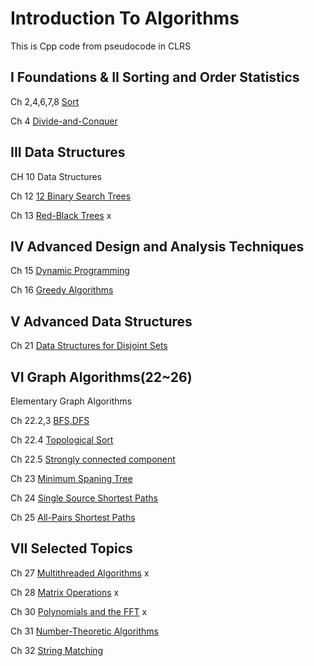 # Introduction To Algorithms

This is Cpp code from  pseudocode in CLRS

## I Foundations & II Sorting and Order Statistics

Ch 2,4,6,7,8 [Sort](https://github.com/EeeUnS/introduction_to_algorithms/tree/master/1~8sort)

Ch 4 [Divide-and-Conquer](https://github.com/EeeUnS/introduction_to_algorithms/tree/master/4%20Divide%20and%20conquer)



## III Data Structures 

CH 10 Data Structures


Ch 12 [12 Binary Search Trees](https://github.com/EeeUnS/introduction_to_algorithms/blob/master/12BinarysearchTree/Tree.md)


Ch 13 [Red-Black Trees](https://github.com/EeeUnS/introduction_to_algorithms/blob/master/13%20redblacktree/REDBLACKTREE.md)
x

## IV Advanced Design and Analysis Techniques

Ch 15 [Dynamic Programming](https://github.com/EeeUnS/introduction_to_algorithms/tree/master/15DP)

Ch 16 [Greedy Algorithms](https://github.com/EeeUnS/introduction_to_algorithms/tree/master/16Greedy)


## V Advanced Data Structures

Ch 21 [Data Structures for Disjoint Sets](https://github.com/EeeUnS/Introduction-To-Algorithms-Cpp-code/tree/master/21%20Data%20Structures%20for%20Disjoint%20Sets)

## VI Graph Algorithms(22~26)

Elementary Graph Algorithms

Ch 22.2,3 [BFS,DFS](https://github.com/EeeUnS/introduction_to_algorithms/blob/master/22~26Graph/22.1BFS_DFS.md)

Ch 22.4 [Topological Sort](https://github.com/EeeUnS/introduction_to_algorithms/blob/master/22~26Graph/22.4_DAG.md)

Ch 22.5 [Strongly connected component](https://github.com/EeeUnS/introduction_to_algorithms/blob/master/22~26Graph/22.5_SCC.md)

Ch 23 [Minimum Spaning Tree](https://github.com/EeeUnS/introduction_to_algorithms/blob/master/22~26Graph/23.MST.md)

Ch 24 [Single Source Shortest Paths](https://github.com/EeeUnS/introduction_to_algorithms/blob/master/22~26Graph/24.SSSP.md)

Ch 25 [All-Pairs Shortest Paths](https://github.com/EeeUnS/introduction_to_algorithms/blob/master/22~26Graph/25.all_pairs_shortest_paths.md)


## VII Selected Topics



Ch 27 [Multithreaded Algorithms](https://github.com/EeeUnS/introduction_to_algorithms/tree/master/27%20Multithreaded%20Algorithms)
x

Ch 28 [Matrix Operations]()
x

Ch 30 [Polynomials and the FFT]()
x

Ch 31 [Number-Theoretic Algorithms](https://github.com/EeeUnS/introduction_to_algorithms/tree/master/31number_theortic.md)

Ch 32 [String Matching](https://github.com/EeeUnS/introduction_to_algorithms/tree/master/32string_matching)

